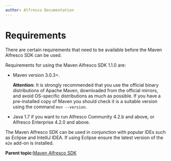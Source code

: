 ```yaml
---
author: Alfresco Documentation
---
```


# Requirements

There are certain requirements that need to be available before the Maven Alfresco SDK can be used.

Requirements for using the Maven Alfresco SDK 1.1.0 are:

-   Maven version 3.0.3+.

    **Attention:** It is strongly recommended that you use the official binary distributions of Apache Maven, downloaded from the official mirrors, and avoid OS-specific distributions as much as possible. If you have a pre-installed copy of Maven you should check it is a suitable version using the command `mvn --version`.

-   Java 1.7 if you want to run Alfresco Community 4.2.b and above, or Alfresco Enterprise 4.2.0 and above.

The Maven Alfresco SDK can be used in conjunction with popular IDEs such as Eclipse and IntelliJ IDEA. If using Eclipse ensure the latest version of the `m2e` add-on is installed.

**Parent topic:**[Maven Alfresco SDK](../concepts/dev-extensions-maven-sdk-intro.md)

